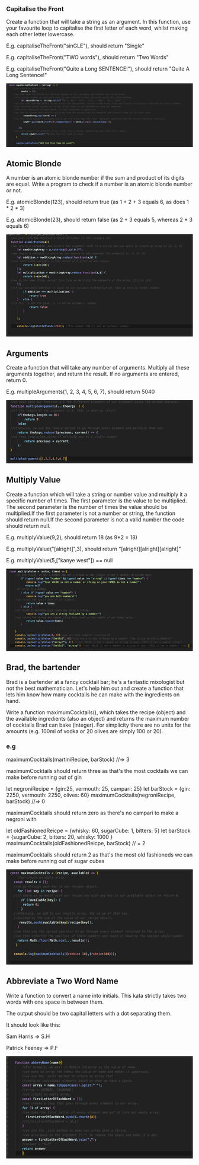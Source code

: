 ### Capitalise the Front

Create a function that will take a string as an argument. In this function, use your favourite loop to capitalise the first letter of each word, whilst making each other letter lowercase.

E.g. capitaliseTheFront("sinGLE"), should return "Single"

E.g. capitaliseTheFront("TWO words"), should return "Two Words"

E.g. capitaliseTheFront("Quite a Long SENTENCE!"), should return "Quite A Long Sentence!"

![image](images/challange1_capitalisethefront.png)

## Atomic Blonde

A number is an atomic blonde number if the sum and product of its digits are equal. Write a program to check if a number is an atomic blonde number or not. 

E.g. atomicBlonde(123), should return true (as 1 + 2 + 3 equals 6, as does 1 * 2 * 3)

E.g. atomicBlonde(23), should return false (as 2 + 3 equals 5, whereas  2 * 3 equals 6)

![image](images/challenge2_AtomicBlonde.png)

## Arguments

Create a function that will take any number of arguments. Multiply all these arguments together, and return the result. If no arguments are entered, return 0.

E.g. multipleArguments(1, 2, 3, 4, 5, 6, 7), should return 5040

![image](images/Challenge3_Arguments.png)

## Multiply Value

Create a function which will take a string or number value and multiply it a specific number of times. The first parameter is the value to be multiplied.
The second parameter is the number of times the value should be multiplied.If the first parameter is not a number or string, the function should return null.If the second parameter is not a valid number the code should return null.

E.g. multiplyValue(9,2), should return 18 (as 9*2 = 18)

E.g. multiplyValue("[alright]",3), should return "[alright][alright][alright]"

E.g. multiplyValue(5,["kanye west"]) == null

![image](images/Challenge4_MultiplyValue.png)

## Brad, the bartender

Brad is a bartender at a fancy cocktail bar; he's a fantastic mixologist but not the best mathematician. Let's help him out and create a function that lets him know how many cocktails he can make with the ingredients on hand.

Write a function maximumCocktails(), which takes the recipe (object) and the available ingredients (also an object) and returns the maximum number of cocktails Brad can bake (integer). For simplicity there are no units for the amounts (e.g. 100ml of vodka or 20 olives  are simply 100 or 20). 

### e.g 

maximumCocktails(martiniRecipe, barStock) //=> 3

maximumCocktails should return three as that's the most cocktails we can make before running out of gin 

let negroniRecipe = {gin:25, vermouth: 25, campari: 25}
let barStock = {gin: 2250, vermouth: 2250, olives: 60}
maximumCocktails(negroniRecipe, barStock) //=> 0

maximumCocktails should return zero as there's no campari to make a negroni with

let oldFashionedReicpe = {whisky: 60, sugarCube: 1, bitters: 5}
let barStock = {sugarCube: 2, bitters: 20, whisky: 1000 }
maximumCocktails(oldFashionedReicpe, barStock) // = 2 

maximumCocktails should return 2 as that's the most old fashioneds we can make before running out of sugar cubes

![image](images/Challenge5_MaximumCocktails.png)

## Abbreviate a Two Word Name

Write a function to convert a name into initials. This kata strictly takes two words with one space in between them.

The output should be two capital letters with a dot separating them.

It should look like this:

Sam Harris => S.H

Patrick Feeney => P.F

![image](images/Challange6.png)





